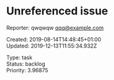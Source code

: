 # Unreferenced issue

Reporter: qwqwqw <qqq@example.com>  

Created: 2019-08-14T14:48:45+01:00  
Updated: 2019-12-13T11:55:34.932Z

Type: task  
Status: backlog  
Priority: 3.96875
